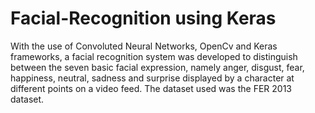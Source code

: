 # Facial-Recognition using Keras
With the use of Convoluted Neural Networks, OpenCv and Keras frameworks, a facial recognition system was developed to distinguish between the seven basic facial expression, namely anger, disgust, fear, happiness, neutral, sadness and surprise displayed by a character at different points on a video feed. The dataset used was the FER 2013 dataset.
